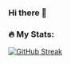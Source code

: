 ### Hi there 👋

<!--
**asir2004/asir2004** is a ✨ _special_ ✨ repository because its `README.md` (this file) appears on your GitHub profile.

Here are some ideas to get you started:

- 🔭 I’m currently working on ...
- 🌱 I’m currently learning ...
- 👯 I’m looking to collaborate on ...
- 🤔 I’m looking for help with ...
- 💬 Ask me about ...
- 📫 How to reach me: ...
- 😄 Pronouns: ...
- ⚡ Fun fact: ...
-->

### 🔥 My Stats:

[![GitHub Streak](http://github-readme-streak-stats.herokuapp.com?user=asir2004&theme=dark&background=000000)](https://git.io/streak-stats)
